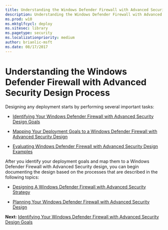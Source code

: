 ```yaml
---
title: Understanding the Windows Defender Firewall with Advanced Security Design Process (Windows 10)
description: Understanding the Windows Defender Firewall with Advanced Security Design Process
ms.prod: w10
ms.mktglfcycl: deploy
ms.sitesec: library
ms.pagetype: security
ms.localizationpriority: medium
author: brianlic-msft
ms.date: 08/17/2017
---
```


# Understanding the Windows Defender Firewall with Advanced Security Design Process

Designing any deployment starts by performing several important tasks:

-   [Identifying Your Windows Defender Firewall with Advanced Security Design Goals](identifying-your-windows-firewall-with-advanced-security-deployment-goals.md)

-   [Mapping Your Deployment Goals to a Windows Defender Firewall with Advanced Security Design](mapping-your-deployment-goals-to-a-windows-firewall-with-advanced-security-design.md)

-   [Evaluating Windows Defender Firewall with Advanced Security Design Examples](evaluating-windows-firewall-with-advanced-security-design-examples.md)

After you identify your deployment goals and map them to a Windows Defender Firewall with Advanced Security design, you can begin documenting the design based on the processes that are described in the following topics:

-   [Designing A Windows Defender Firewall with Advanced Security Strategy](designing-a-windows-firewall-with-advanced-security-strategy.md)

-   [Planning Your Windows Defender Firewall with Advanced Security Design](planning-your-windows-firewall-with-advanced-security-design.md)

**Next:** [Identifying Your Windows Defender Firewall with Advanced Security Design Goals](identifying-your-windows-firewall-with-advanced-security-deployment-goals.md)
